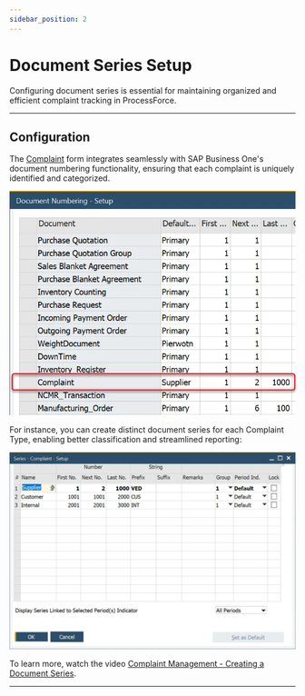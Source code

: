 ```yaml
---
sidebar_position: 2
---
```


# Document Series Setup

Configuring document series is essential for maintaining organized and efficient complaint tracking in ProcessForce.

---

## Configuration

The [Complaint](complaint.md) form integrates seamlessly with SAP Business One's document numbering functionality, ensuring that each complaint is uniquely identified and categorized.

![Complaint Document Numbering](./media/document-series-setup/complaint-document-numbering.webp)

For instance, you can create distinct document series for each Complaint Type, enabling better classification and streamlined reporting:

![Complaint Series Setup](./media/document-series-setup/complaint-series-setup.webp)

To learn more, watch the video [Complaint Management - Creating a Document Series](https://www.youtube.com/watch?v=qmcf-uwU_Ok).

---
